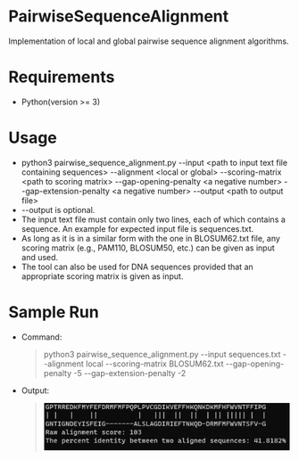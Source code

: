 # PairwiseSequenceAlignment
Implementation of local and global pairwise sequence alignment algorithms.

# Requirements
- Python(version >= 3)

# Usage
- python3 pairwise_sequence_alignment.py &#45;&#45;input &lt;path to input text file containing sequences&gt; &#45;&#45;alignment &lt;local or global&gt; &#45;&#45;scoring&#45;matrix &lt;path to scoring matrix&gt; &#45;&#45;gap&#45;opening&#45;penalty &lt;a negative number&gt; &#45;&#45;gap&#45;extension&#45;penalty &lt;a negative number&gt; &#45;&#45;output &lt;path to output file&gt;
- &#45;&#45;output is optional.
- The input text file must contain only two lines, each of which contains a sequence. An example for expected input file is sequences.txt.
- As long as it is in a similar form with the one in BLOSUM62.txt file, any scoring matrix (e.g., PAM110, BLOSUM50, etc.) can be given as input and used.
- The tool can also be used for DNA sequences provided that an appropriate scoring matrix is given as input.

# Sample Run
- Command:
    > python3 pairwise_sequence_alignment.py &#45;&#45;input sequences.txt &#45;&#45;alignment local &#45;&#45;scoring&#45;matrix BLOSUM62.txt &#45;&#45;gap&#45;opening&#45;penalty &#45;5 &#45;&#45;gap&#45;extension&#45;penalty &#45;2
- Output:


    > ![Screenshot](https://raw.githubusercontent.com/ender-s/PairwiseSequenceAlignment/main/ss.png)
